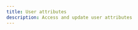 ```yaml
---
title: User attributes
description: Access and update user attributes
---
```



<inline-fragment platform="ios" src="~/lib/auth/fragments/native_common/user_attributes/common.md"></inline-fragment>
<inline-fragment platform="android" src="~/lib/auth/fragments/native_common/user_attributes/common.md"></inline-fragment>

